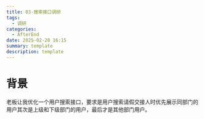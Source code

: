 ```yaml
---
title: 03-搜索接口调研
tags:
  - 调研
categories:
  - AfterEnd
date: 2025-02-28 16:15
summary: template
description: template
---
```


# 背景

老板让我优化一个用户搜索接口，要求是用户搜索请假交接人时优先展示同部门的用户其次是上级和下级部门的用户，最后才是其他部门用户。